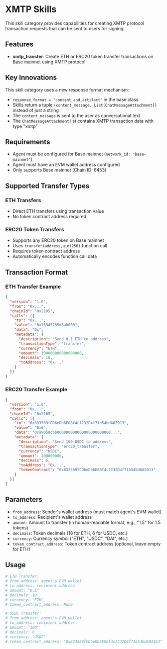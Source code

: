 # XMTP Skills

This skill category provides capabilities for creating XMTP protocol transaction requests that can be sent to users for signing.

## Features

- **xmtp_transfer**: Create ETH or ERC20 token transfer transactions on Base mainnet using XMTP protocol

## Key Innovations

This skill category uses a new response format mechanism:

- `response_format = "content_and_artifact"` in the base class
- Skills return a tuple `(content_message, List[ChatMessageAttachment])` instead of just a string
- The `content_message` is sent to the user as conversational text
- The `ChatMessageAttachment` list contains XMTP transaction data with type "xmtp"

## Requirements

- Agent must be configured for Base mainnet (`network_id: "base-mainnet"`)
- Agent must have an EVM wallet address configured
- Only supports Base mainnet (Chain ID: 8453)

## Supported Transfer Types

### ETH Transfers
- Direct ETH transfers using transaction value
- No token contract address required

### ERC20 Token Transfers
- Supports any ERC20 token on Base mainnet
- Uses `transfer(address,uint256)` function call
- Requires token contract address
- Automatically encodes function call data

## Transaction Format

### ETH Transfer Example
```json
{
  "version": "1.0",
  "from": "0x...",
  "chainId": "0x2105",
  "calls": [{
    "to": "0x...",
    "value": "0x16345785d8a0000",
    "data": "0x",
    "metadata": {
      "description": "Send 0.1 ETH to address",
      "transactionType": "transfer",
      "currency": "ETH",
      "amount": 100000000000000000,
      "decimals": 18,
      "toAddress": "0x..."
    }
  }]
}
```

### ERC20 Transfer Example
```json
{
  "version": "1.0",
  "from": "0x...",
  "chainId": "0x2105",
  "calls": [{
    "to": "0x833589fCD6eDb6E08f4c7C32D4f71b54bdA02913",
    "value": "0x0",
    "data": "0xa9059cbb000000000000000000000000...",
    "metadata": {
      "description": "Send 100 USDC to address",
      "transactionType": "erc20_transfer",
      "currency": "USDC",
      "amount": 100000000,
      "decimals": 6,
      "toAddress": "0x...",
      "tokenContract": "0x833589fCD6eDb6E08f4c7C32D4f71b54bdA02913"
    }
  }]
}
```

## Parameters

- `from_address`: Sender's wallet address (must match agent's EVM wallet)
- `to_address`: Recipient's wallet address
- `amount`: Amount to transfer (in human-readable format, e.g., "1.5" for 1.5 tokens)
- `decimals`: Token decimals (18 for ETH, 6 for USDC, etc.)
- `currency`: Currency symbol ("ETH", "USDC", "DAI", etc.)
- `token_contract_address`: Token contract address (optional, leave empty for ETH)

## Usage

```python
# ETH Transfer:
# from_address: agent's EVM wallet
# to_address: recipient address
# amount: "0.1"
# decimals: 18
# currency: "ETH"
# token_contract_address: None

# USDC Transfer:
# from_address: agent's EVM wallet
# to_address: recipient address  
# amount: "100"
# decimals: 6
# currency: "USDC"
# token_contract_address: "0x833589fCD6eDb6E08f4c7C32D4f71b54bdA02913"
```
